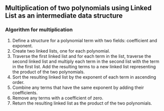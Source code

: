 ## Multiplication of two polynomials using Linked List as an intermediate data structure

### Algorithm for multiplication
1. Define a structure for a polynomial term with two fields: coefficient and exponent.
2. Create two linked lists, one for each polynomial.
3. Traverse the first linked list and for each term in the list, traverse the second linked list and multiply each term in the second list with the term in the first list. Add the resulting terms to a new linked list representing the product of the two polynomials.
4. Sort the resulting linked list by the exponent of each term in ascending order.
5. Combine any terms that have the same exponent by adding their coefficients.
6. Remove any terms with a coefficient of zero.
7. Return the resulting linked list as the product of the two polynomials.
